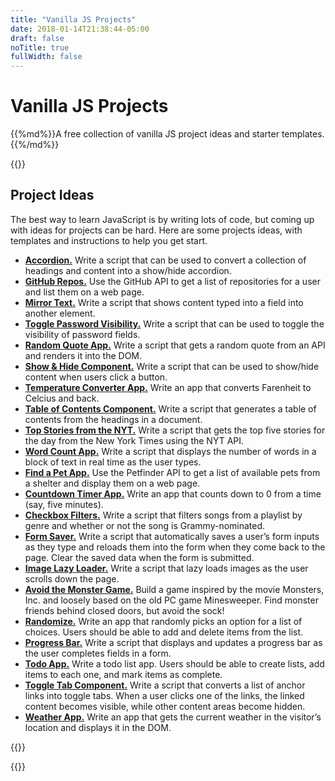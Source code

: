 ```yaml
---
title: "Vanilla JS Projects"
date: 2018-01-14T21:38:44-05:00
draft: false
noTitle: true
fullWidth: false
---
```


<h1 class="text-xlarge margin-top-large padding-top-large margin-bottom-small">Vanilla JS Projects</h1>

<p class="text-large">{{%md%}}A free collection of vanilla JS project ideas and starter templates.{{%/md%}}</p>

{{<cta for="funnel">}}


## Project Ideas

The best way to learn JavaScript is by writing lots of code, but coming up with ideas for projects can be hard. Here are some projects ideas, with templates and instructions to help you get start.

- **[Accordion.](https://gist.github.com/cferdinandi/d30b60c0cbbb437120f9d367a1a49760)** Write a script that can be used to convert a collection of headings and content into a show/hide accordion.
- **[GitHub Repos.](https://gist.github.com/cferdinandi/876b2201a6d91db8495d7ec4edfc4f82)** Use the GitHub API to get a list of repositories for a user and list them on a web page.
- **[Mirror Text.](https://gist.github.com/cferdinandi/6c842518ce8df6bd6c229783019c0d08)** Write a script that shows content typed into a field into another element.
- **[Toggle Password Visibility.](https://gist.github.com/cferdinandi/36a9576625cae049a9ebe7e01d60d2db)** Write a script that can be used to toggle the visibility of password fields.
- **[Random Quote App.](https://gist.github.com/cferdinandi/b6e24d347d59e7029c3c41398318bf20)** Write a script that gets a random quote from an API and renders it into the DOM.
- **[Show & Hide Component.](https://gist.github.com/cferdinandi/3f90b47bf442512d555211c38ff8e569)** Write a script that can be used to show/hide content when users click a button.
- **[Temperature Converter App.](https://gist.github.com/cferdinandi/11e34298213062660c2f3a2568660213)** Write an app that converts Farenheit to Celcius and back.
- **[Table of Contents Component.](https://gist.github.com/cferdinandi/ad092af3f469bcc871436a593f54e33f)** Write a script that generates a table of contents from the headings in a document.
- **[Top Stories from the NYT.](https://gist.github.com/cferdinandi/c17df25b0826b529643743bc71d1eaec)** Write a script that gets the top five stories for the day from the New York Times using the NYT API.
- **[Word Count App.](https://gist.github.com/cferdinandi/2d47e9e83f33f526eab50b5474a9787c)** Write a script that displays the number of words in a block of text in real time as the user types.
- **[Find a Pet App.](https://gist.github.com/cferdinandi/1b55046764aef0cac54d927facb4b0a0)** Use the Petfinder API to get a list of available pets from a shelter and display them on a web page.
- **[Countdown Timer App.](https://gist.github.com/cferdinandi/795c87138f65911aefa44eb1e21bd8bf)** Write an app that counts down to 0 from a time (say, five minutes).
- **[Checkbox Filters.](https://gist.github.com/cferdinandi/340700d063ba9eb23099389c8d94de9a)** Write a script that filters songs from a playlist by genre and whether or not the song is Grammy-nominated.
- **[Form Saver.](https://gist.github.com/cferdinandi/e7ef9673fa081290bdb1d33fe46087f6)** Write a script that automatically saves a user’s form inputs as they type and reloads them into the form when they come back to the page. Clear the saved data when the form is submitted.
- **[Image Lazy Loader.](https://gist.github.com/cferdinandi/67d6efea2019bd3f4f69f4f70a9f3a1e)** Write a script that lazy loads images as the user scrolls down the page.
- **[Avoid the Monster Game.](https://gist.github.com/cferdinandi/dcfa502b5502d9f931be0f28e3d31bf3)** Build a game inspired by the movie Monsters, Inc. and loosely based on the old PC game Minesweeper. Find monster friends behind closed doors, but avoid the sock!
- **[Randomize.](https://gist.github.com/cferdinandi/6bba5ba21564e090d158178caf8a2104)** Write an app that randomly picks an option for a list of choices. Users should be able to add and delete items from the list.
- **[Progress Bar.](https://gist.github.com/cferdinandi/12c50d0b796fd3b733b8bb87d21d071d)** Write a script that displays and updates a progress bar as the user completes fields in a form.
- **[Todo App.](https://gist.github.com/cferdinandi/28e8d21c47d1d4e703c0bfee310d60b2)** Write a todo list app. Users should be able to create lists, add items to each one, and mark items as complete.
- **[Toggle Tab Component.](https://gist.github.com/cferdinandi/7207b16cfee0b73c86797daba4b95ff1)** Write a script that converts a list of anchor links into toggle tabs. When a user clicks one of the links, the linked content becomes visible, while other content areas become hidden.
- **[Weather App.](https://gist.github.com/cferdinandi/0d199802910e220085493fbe19882ce5)** Write an app that gets the current weather in the visitor’s location and displays it in the DOM.


{{<mailchimp intro="true">}}


{{<cta for="bio-short">}}